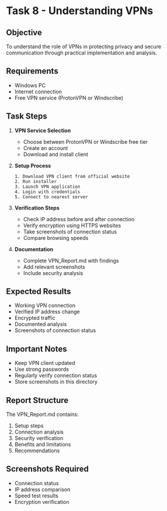 # Task 8 - Understanding VPNs

## Objective
To understand the role of VPNs in protecting privacy and secure communication through practical implementation and analysis.

## Requirements
- Windows PC
- Internet connection
- Free VPN service (ProtonVPN or Windscribe)

## Task Steps

1. **VPN Service Selection**
   - Choose between ProtonVPN or Windscribe free tier
   - Create an account
   - Download and install client

2. **Setup Process**
   ```
   1. Download VPN client from official website
   2. Run installer
   3. Launch VPN application
   4. Login with credentials
   5. Connect to nearest server
   ```

3. **Verification Steps**
   - Check IP address before and after connection
   - Verify encryption using HTTPS websites
   - Take screenshots of connection status
   - Compare browsing speeds

4. **Documentation**
   - Complete VPN_Report.md with findings
   - Add relevant screenshots
   - Include security analysis

## Expected Results
- Working VPN connection
- Verified IP address change
- Encrypted traffic
- Documented analysis
- Screenshots of connection status

## Important Notes
- Keep VPN client updated
- Use strong passwords
- Regularly verify connection status
- Store screenshots in this directory

## Report Structure
The VPN_Report.md contains:
1. Setup steps
2. Connection analysis
3. Security verification
4. Benefits and limitations
5. Recommendations

## Screenshots Required
- Connection status
- IP address comparison
- Speed test results
- Encryption verification
